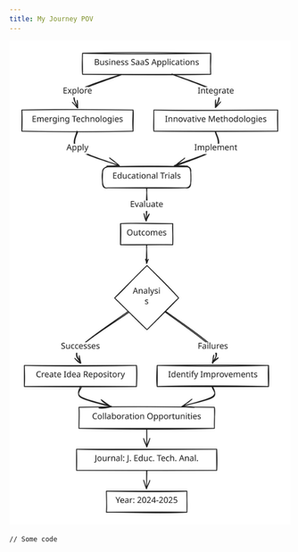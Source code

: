 ```yaml
---
title: My Journey POV
---
```


<img src="../assets/file.excalidraw (4).svg" alt="" class="gitbook-drawing">

```
// Some code
```
